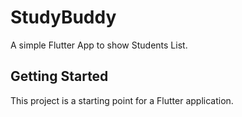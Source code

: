 # StudyBuddy

A simple Flutter App to show Students List.

## Getting Started

This project is a starting point for a Flutter application.

